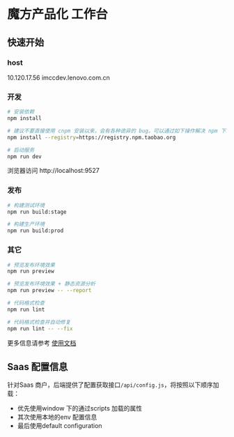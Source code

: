 # 魔方产品化 工作台

## 快速开始

### host

  10.120.17.56 imccdev.lenovo.com.cn

### 开发

```bash
# 安装依赖
npm install

# 建议不要直接使用 cnpm 安装以来，会有各种诡异的 bug。可以通过如下操作解决 npm 下载速度慢的问题
npm install --registry=https://registry.npm.taobao.org

# 启动服务
npm run dev
```

浏览器访问 http://localhost:9527

### 发布

```bash
# 构建测试环境
npm run build:stage

# 构建生产环境
npm run build:prod
```

### 其它

```bash
# 预览发布环境效果
npm run preview

# 预览发布环境效果 + 静态资源分析
npm run preview -- --report

# 代码格式检查
npm run lint

# 代码格式检查并自动修复
npm run lint -- --fix
```

更多信息请参考 [使用文档](https://panjiachen.github.io/vue-element-admin-site/zh/)

## Saas 配置信息
针对Saas 商户，后端提供了配置获取接口`/api/config.js`，将按照以下顺序加载：
- 优先使用window 下的通过scripts 加载的属性
- 其次使用本地的env 配置信息
- 最后使用default configuration


